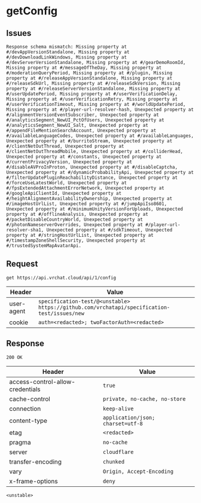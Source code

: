 # getConfig

## Issues
```
Response schema mismatch: Missing property at #/devAppVersionStandalone, Missing property at #/devDownloadLinkWindows, Missing property at #/devServerVersionStandalone, Missing property at #/gearDemoRoomId, Missing property at #/messageOfTheDay, Missing property at #/moderationQueryPeriod, Missing property at #/plugin, Missing property at #/releaseAppVersionStandalone, Missing property at #/releaseSdkUrl, Missing property at #/releaseSdkVersion, Missing property at #/releaseServerVersionStandalone, Missing property at #/userUpdatePeriod, Missing property at #/userVerificationDelay, Missing property at #/userVerificationRetry, Missing property at #/userVerificationTimeout, Missing property at #/worldUpdatePeriod, Missing property at #/player-url-resolver-hash, Unexpected property at #/alignmentVersionEventSubscriber, Unexpected property at #/analyticsSegment_NewUI_PctOfUsers, Unexpected property at #/analyticsSegment_NewUI_Salt, Unexpected property at #/appendFileMentionSearchAccount, Unexpected property at #/availableLanguageCodes, Unexpected property at #/availableLanguages, Unexpected property at #/burritoStream, Unexpected property at #/clientNetOutThread, Unexpected property at #/clientNetOutThreadMobile, Unexpected property at #/colliderHead, Unexpected property at #/constants, Unexpected property at #/currentPrivacyVersion, Unexpected property at #/disableAVProInProton, Unexpected property at #/disableCaptcha, Unexpected property at #/dynamicProbabilityApi, Unexpected property at #/filterUpdatePluginReachabilityDistance, Unexpected property at #/forceUseLatestWorld, Unexpected property at #/fpsExtendedAttachmentErrorNetwork, Unexpected property at #/googleApiClientId, Unexpected property at #/heightAlignmentAvailabilityOwnership, Unexpected property at #/imageHostUrlList, Unexpected property at #/jumpApiIso8601, Unexpected property at #/minimumUnityVersionForUploads, Unexpected property at #/offlineAnalysis, Unexpected property at #/packetDisableCountryWorld, Unexpected property at #/photonNameserverOverrides, Unexpected property at #/player-url-resolver-sha1, Unexpected property at #/sdkTimeout, Unexpected property at #/stringHostUrlList, Unexpected property at #/timestampZoneShellSecurity, Unexpected property at #/trustedSystemMapAvatarApi.
```

## Request
`get https://api.vrchat.cloud/api/1/config`

| Header | Value |
| ------ | ----- |
| user-agent | `specification-test/@<unstable> https://github.com/vrchatapi/specification-test/issues/new` |
| cookie | `auth=<redacted>; twoFactorAuth=<redacted>` |


## Response
`200 OK`

| Header | Value |
| ------ | ----- |
| access-control-allow-credentials | `true` |
| cache-control | `private, no-cache, no-store` |
| connection | `keep-alive` |
| content-type | `application/json; charset=utf-8` |
| etag | `<redacted>` |
| pragma | `no-cache` |
| server | `cloudflare` |
| transfer-encoding | `chunked` |
| vary | `Origin, Accept-Encoding` |
| x-frame-options | `deny` |

```jsonc
<unstable>
```

